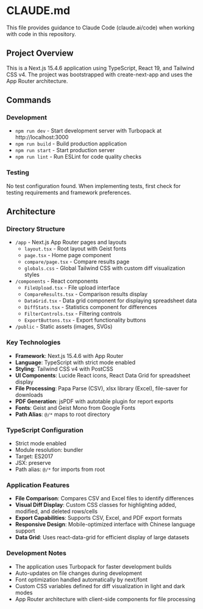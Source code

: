 # CLAUDE.md

This file provides guidance to Claude Code (claude.ai/code) when working with code in this repository.

## Project Overview
This is a Next.js 15.4.6 application using TypeScript, React 19, and Tailwind CSS v4. The project was bootstrapped with create-next-app and uses the App Router architecture.

## Commands

### Development
- `npm run dev` - Start development server with Turbopack at http://localhost:3000
- `npm run build` - Build production application
- `npm run start` - Start production server
- `npm run lint` - Run ESLint for code quality checks

### Testing
No test configuration found. When implementing tests, first check for testing requirements and framework preferences.

## Architecture

### Directory Structure
- `/app` - Next.js App Router pages and layouts
  - `layout.tsx` - Root layout with Geist fonts
  - `page.tsx` - Home page component  
  - `compare/page.tsx` - Compare results page
  - `globals.css` - Global Tailwind CSS with custom diff visualization styles
- `/components` - React components
  - `FileUpload.tsx` - File upload interface
  - `CompareResults.tsx` - Comparison results display
  - `DataGrid.tsx` - Data grid component for displaying spreadsheet data
  - `DiffStats.tsx` - Statistics component for differences
  - `FilterControls.tsx` - Filtering controls
  - `ExportButtons.tsx` - Export functionality buttons
- `/public` - Static assets (images, SVGs)

### Key Technologies
- **Framework**: Next.js 15.4.6 with App Router
- **Language**: TypeScript with strict mode enabled
- **Styling**: Tailwind CSS v4 with PostCSS
- **UI Components**: Lucide React icons, React Data Grid for spreadsheet display
- **File Processing**: Papa Parse (CSV), xlsx library (Excel), file-saver for downloads
- **PDF Generation**: jsPDF with autotable plugin for report exports
- **Fonts**: Geist and Geist Mono from Google Fonts
- **Path Alias**: `@/*` maps to root directory

### TypeScript Configuration
- Strict mode enabled
- Module resolution: bundler
- Target: ES2017
- JSX: preserve
- Path alias: `@/*` for imports from root

### Application Features
- **File Comparison**: Compares CSV and Excel files to identify differences
- **Visual Diff Display**: Custom CSS classes for highlighting added, modified, and deleted rows/cells
- **Export Capabilities**: Supports CSV, Excel, and PDF export formats
- **Responsive Design**: Mobile-optimized interface with Chinese language support
- **Data Grid**: Uses react-data-grid for efficient display of large datasets

### Development Notes
- The application uses Turbopack for faster development builds
- Auto-updates on file changes during development
- Font optimization handled automatically by next/font
- Custom CSS variables defined for diff visualization in light and dark modes
- App Router architecture with client-side components for file processing